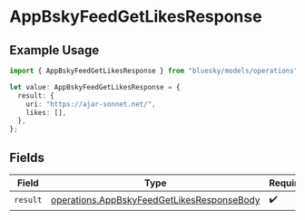 # AppBskyFeedGetLikesResponse

## Example Usage

```typescript
import { AppBskyFeedGetLikesResponse } from "bluesky/models/operations";

let value: AppBskyFeedGetLikesResponse = {
  result: {
    uri: "https://ajar-sonnet.net/",
    likes: [],
  },
};
```

## Fields

| Field                                                                                                    | Type                                                                                                     | Required                                                                                                 | Description                                                                                              |
| -------------------------------------------------------------------------------------------------------- | -------------------------------------------------------------------------------------------------------- | -------------------------------------------------------------------------------------------------------- | -------------------------------------------------------------------------------------------------------- |
| `result`                                                                                                 | [operations.AppBskyFeedGetLikesResponseBody](../../models/operations/appbskyfeedgetlikesresponsebody.md) | :heavy_check_mark:                                                                                       | N/A                                                                                                      |